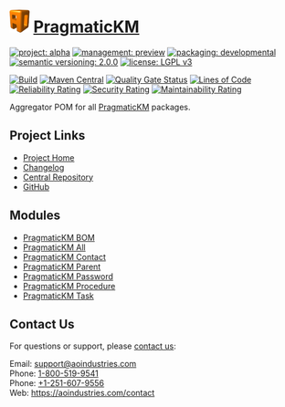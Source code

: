 # [<img src="ao-logo.png" alt="AO Logo" width="35" height="40">](https://github.com/ao-apps) [PragmaticKM](https://github.com/ao-apps/pragmatickm)

[![project: alpha](https://pragmatickm.com/ao-badges/project-alpha.svg)](https://aoindustries.com/life-cycle#project-alpha)
[![management: preview](https://pragmatickm.com/ao-badges/management-preview.svg)](https://aoindustries.com/life-cycle#management-preview)
[![packaging: developmental](https://pragmatickm.com/ao-badges/packaging-developmental.svg)](https://aoindustries.com/life-cycle#packaging-developmental)  
[![semantic versioning: 2.0.0](https://pragmatickm.com/ao-badges/semver-2.0.0.svg)](https://semver.org/spec/v2.0.0.html)
[![license: LGPL v3](https://pragmatickm.com/ao-badges/license-lgpl-3.0.svg)](https://www.gnu.org/licenses/lgpl-3.0)

[![Build](https://github.com/ao-apps/pragmatickm/workflows/Build/badge.svg?branch=master)](https://github.com/ao-apps/pragmatickm/actions?query=workflow%3ABuild)
[![Maven Central](https://maven-badges.herokuapp.com/maven-central/com.pragmatickm/pragmatickm/badge.svg)](https://maven-badges.herokuapp.com/maven-central/com.pragmatickm/pragmatickm)
[![Quality Gate Status](https://sonarcloud.io/api/project_badges/measure?branch=master&project=com.pragmatickm%3Apragmatickm&metric=alert_status)](https://sonarcloud.io/dashboard?branch=master&id=com.pragmatickm%3Apragmatickm)
[![Lines of Code](https://sonarcloud.io/api/project_badges/measure?branch=master&project=com.pragmatickm%3Apragmatickm&metric=ncloc)](https://sonarcloud.io/component_measures?branch=master&id=com.pragmatickm%3Apragmatickm&metric=ncloc)  
[![Reliability Rating](https://sonarcloud.io/api/project_badges/measure?branch=master&project=com.pragmatickm%3Apragmatickm&metric=reliability_rating)](https://sonarcloud.io/component_measures?branch=master&id=com.pragmatickm%3Apragmatickm&metric=Reliability)
[![Security Rating](https://sonarcloud.io/api/project_badges/measure?branch=master&project=com.pragmatickm%3Apragmatickm&metric=security_rating)](https://sonarcloud.io/component_measures?branch=master&id=com.pragmatickm%3Apragmatickm&metric=Security)
[![Maintainability Rating](https://sonarcloud.io/api/project_badges/measure?branch=master&project=com.pragmatickm%3Apragmatickm&metric=sqale_rating)](https://sonarcloud.io/component_measures?branch=master&id=com.pragmatickm%3Apragmatickm&metric=Maintainability)

Aggregator POM for all [PragmaticKM](https://github.com/ao-apps/pragmatickm) packages.

## Project Links
* [Project Home](https://pragmatickm.com/)
* [Changelog](https://pragmatickm.com/changelog)
* [Central Repository](https://central.sonatype.com/artifact/com.pragmatickm/pragmatickm)
* [GitHub](https://github.com/ao-apps/pragmatickm)

## Modules
* [PragmaticKM BOM](https://github.com/ao-apps/pragmatickm-bom)
* [PragmaticKM All](https://github.com/ao-apps/pragmatickm-all)
* [PragmaticKM Contact](https://github.com/ao-apps/pragmatickm-contact)
* [PragmaticKM Parent](https://github.com/ao-apps/pragmatickm-parent)
* [PragmaticKM Password](https://github.com/ao-apps/pragmatickm-password)
* [PragmaticKM Procedure](https://github.com/ao-apps/pragmatickm-procedure)
* [PragmaticKM Task](https://github.com/ao-apps/pragmatickm-task)

## Contact Us
For questions or support, please [contact us](https://aoindustries.com/contact):

Email: [support@aoindustries.com](mailto:support@aoindustries.com)  
Phone: [1-800-519-9541](tel:1-800-519-9541)  
Phone: [+1-251-607-9556](tel:+1-251-607-9556)  
Web: https://aoindustries.com/contact
